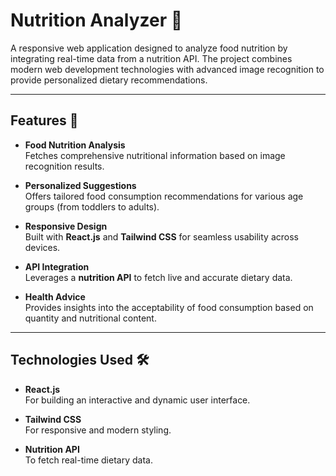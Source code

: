 # Nutrition Analyzer 🌱

A responsive web application designed to analyze food nutrition by integrating real-time data from a nutrition API. The project combines modern web development technologies with advanced image recognition to provide personalized dietary recommendations.

---

## Features 🚀

- **Food Nutrition Analysis**  
  Fetches comprehensive nutritional information based on image recognition results.

- **Personalized Suggestions**  
  Offers tailored food consumption recommendations for various age groups (from toddlers to adults).

- **Responsive Design**  
  Built with **React.js** and **Tailwind CSS** for seamless usability across devices.

- **API Integration**  
  Leverages a **nutrition API** to fetch live and accurate dietary data.

- **Health Advice**  
  Provides insights into the acceptability of food consumption based on quantity and nutritional content.

---

## Technologies Used 🛠️

- **React.js**  
  For building an interactive and dynamic user interface.

- **Tailwind CSS**  
  For responsive and modern styling.

- **Nutrition API**  
  To fetch real-time dietary data.
